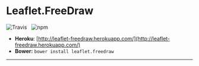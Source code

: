 Leaflet.FreeDraw
================

![Travis](https://api.travis-ci.org/Wildhoney/Leaflet.FreeDraw.png)
&nbsp;
![npm](https://badge.fury.io/js/leaflet.freedraw.png)

* **Heroku**: [http://leaflet-freedraw.herokuapp.com/](http://leaflet-freedraw.herokuapp.com/)
* **Bower:** `bower install leaflet.freedraw`

---